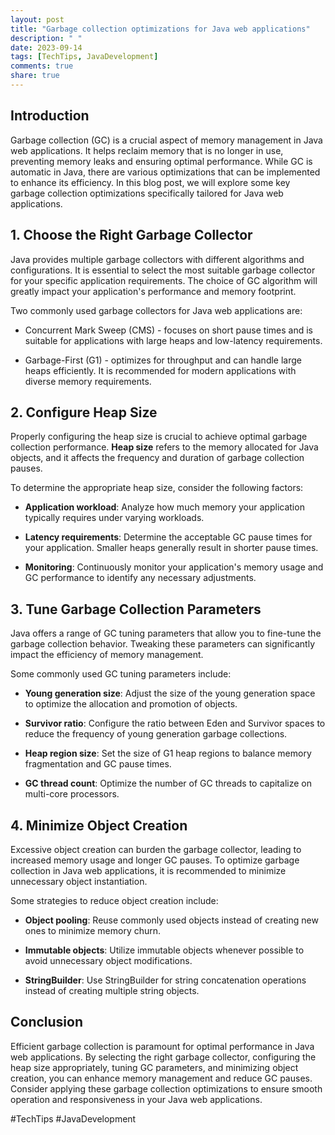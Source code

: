 ```yaml
---
layout: post
title: "Garbage collection optimizations for Java web applications"
description: " "
date: 2023-09-14
tags: [TechTips, JavaDevelopment]
comments: true
share: true
---
```


## Introduction

Garbage collection (GC) is a crucial aspect of memory management in Java web applications. It helps reclaim memory that is no longer in use, preventing memory leaks and ensuring optimal performance. While GC is automatic in Java, there are various optimizations that can be implemented to enhance its efficiency. In this blog post, we will explore some key garbage collection optimizations specifically tailored for Java web applications.

## 1. Choose the Right Garbage Collector

Java provides multiple garbage collectors with different algorithms and configurations. It is essential to select the most suitable garbage collector for your specific application requirements. The choice of GC algorithm will greatly impact your application's performance and memory footprint.

Two commonly used garbage collectors for Java web applications are:
  
   * Concurrent Mark Sweep (CMS) - focuses on short pause times and is suitable for applications with large heaps and low-latency requirements.
  
   * Garbage-First (G1) - optimizes for throughput and can handle large heaps efficiently. It is recommended for modern applications with diverse memory requirements.

## 2. Configure Heap Size

Properly configuring the heap size is crucial to achieve optimal garbage collection performance. **Heap size** refers to the memory allocated for Java objects, and it affects the frequency and duration of garbage collection pauses.

To determine the appropriate heap size, consider the following factors:

- **Application workload**: Analyze how much memory your application typically requires under varying workloads.

- **Latency requirements**: Determine the acceptable GC pause times for your application. Smaller heaps generally result in shorter pause times.

- **Monitoring**: Continuously monitor your application's memory usage and GC performance to identify any necessary adjustments.

## 3. Tune Garbage Collection Parameters

Java offers a range of GC tuning parameters that allow you to fine-tune the garbage collection behavior. Tweaking these parameters can significantly impact the efficiency of memory management.

Some commonly used GC tuning parameters include:
 
- **Young generation size**: Adjust the size of the young generation space to optimize the allocation and promotion of objects.

- **Survivor ratio**: Configure the ratio between Eden and Survivor spaces to reduce the frequency of young generation garbage collections.

- **Heap region size**: Set the size of G1 heap regions to balance memory fragmentation and GC pause times.

- **GC thread count**: Optimize the number of GC threads to capitalize on multi-core processors.

## 4. Minimize Object Creation

Excessive object creation can burden the garbage collector, leading to increased memory usage and longer GC pauses. To optimize garbage collection in Java web applications, it is recommended to minimize unnecessary object instantiation.

Some strategies to reduce object creation include:

- **Object pooling**: Reuse commonly used objects instead of creating new ones to minimize memory churn.

- **Immutable objects**: Utilize immutable objects whenever possible to avoid unnecessary object modifications.

- **StringBuilder**: Use StringBuilder for string concatenation operations instead of creating multiple string objects.

## Conclusion

Efficient garbage collection is paramount for optimal performance in Java web applications. By selecting the right garbage collector, configuring the heap size appropriately, tuning GC parameters, and minimizing object creation, you can enhance memory management and reduce GC pauses. Consider applying these garbage collection optimizations to ensure smooth operation and responsiveness in your Java web applications.

#TechTips #JavaDevelopment